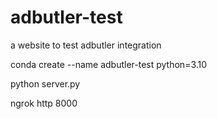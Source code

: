 # adbutler-test
a website to test adbutler integration

conda create --name adbutler-test python=3.10

python server.py

ngrok http 8000